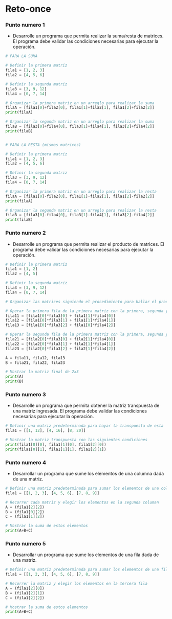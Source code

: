 # Reto-once

### Punto numero 1

- Desarrolle un programa que permita realizar la suma/resta de matrices. El programa debe validar las condiciones necesarias para ejecutar la operación.

```Python
# PARA LA SUMA

# Definir la primera matriz
fila1 = [1, 2, 3]
fila2 = [4, 5, 6]

# Definir la segunda matriz
fila3 = [3, 9, 12]
fila4 = [0, 7, 14]

# Organizar la primera matriz en un arreglo para realizar la suma
filaA = [fila1[0]+fila2[0], fila1[1]+fila2[1], fila1[2]+fila2[2]]
print(filaA)

# Organizar la segunda matriz en un arreglo para realizar la suma
filaB = [fila3[0]+fila4[0], fila3[1]+fila4[1], fila3[2]+fila4[2]]
print(filaB)


# PARA LA RESTA (mismas matrices)

# Definir la primera matriz
fila1 = [1, 2, 3]
fila2 = [4, 5, 6]

# Definir la segunda matriz
fila3 = [3, 9, 12]
fila4 = [0, 7, 14]

# Organizar la primera matriz en un arreglo para realizar la resta
filaA = [fila1[0]-fila2[0], fila1[1]-fila2[1], fila1[2]-fila2[2]]
print(filaA)

# Organizar la segunda matriz en un arreglo para realizar la resta
filaB = [fila3[0]-fila4[0], fila3[1]-fila4[1], fila3[2]-fila4[2]]
print(filaB)
```

### Punto numero 2

- Desarrolle un programa que permita realizar el producto de matrices. El programa debe validar las condiciones necesarias para ejecutar la operación.

```Python
# Definir la primera matriz
fila1 = [1, 2]
fila2 = [4, 5]

# Definir la segunda matriz
fila3 = [3, 9, 12]
fila4 = [0, 7, 14]

# Organizar las matrices siguiendo el procedimiento para hallar el producto de estas

# Operar la primera fila de la primera matriz con la primera, segunda y tercera columna de las segunda matriz
fila11 = [fila1[0]*fila3[0] + fila1[1]*fila4[0]]
fila12 = [fila1[0]*fila3[1] + fila1[1]*fila4[1]]
fila13 = [fila1[0]*fila3[2] + fila1[0]*fila4[2]]

# Operar la segunda fila de la primera matriz con la primera, segunda y tercera columna de las segunda matriz
fila21 = [fila2[0]*fila3[0] + fila2[1]*fila4[0]]
fila22 = [fila2[0]*fila3[1] + fila2[1]*fila4[1]]
fila23 = [fila2[0]*fila3[2] + fila2[1]*fila4[2]]

A = fila11, fila12, fila13
B = fila21, fila22, fila23

# Mostrar la matriz final de 2x3
print(A)
print(B)
```

### Punto numero 3

- Desarrolle un programa que permita obtener la matriz transpuesta de una matriz ingresada. El programa debe validar las condiciones necesarias para ejecutar la operación.

```Python
# Definir una matriz predeterminada para hayar la transpuesta de esta
fila1 = [[1, 12], [4, 16], [8, 20]]

# Mostrar la matriz transpuesta con las siguientes condiciones
print(fila1[0][0], fila1[1][0], fila1[2][0])
print(fila1[0][1], fila1[1][1], fila1[2][1])
```


### Punto numero 4

- Desarrollar un programa que sume los elementos de una columna dada de una matriz.

```Python
# Definir una matriz predeterminada para sumar los elementos de una columna (en este caso la 2)
fila1 = [[1, 2, 3], [4, 5, 6], [7, 8, 9]]

# Recorrer cada matriz y elegir los elementos en la segunda columan
A = (fila1[2][2])
B = (fila1[0][2])
C = (fila1[1][2])

# Mostrar la suma de estos elementos
print(A+B+C)
```

### Punto numero 5

- Desarrollar un programa que sume los elementos de una fila dada de una matriz.

```Python
# Definir una matriz predeterminada para sumar los elementos de una fila (en este caso la tercera)
fila1 = [[1, 2, 3], [4, 5, 6], [7, 8, 9]]

# Recorrer la matriz y elegir los elementos en la tercera fila
A = (fila1[2][0])
B = (fila1[2][1])
C = (fila1[2][2])

# Mostrar la suma de estos elementos
print(A+B+C)
```
